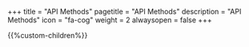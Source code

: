 +++
title = "API Methods"
pagetitle = "API Methods"
description = "API Methods"
icon = "fa-cog" 
weight = 2
alwaysopen = false
+++

{{%custom-children%}}
